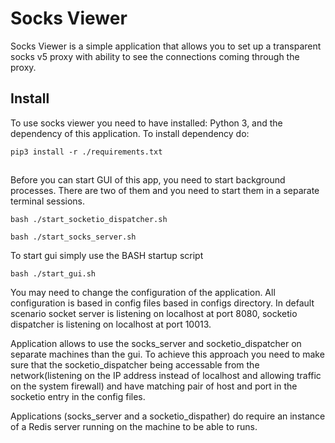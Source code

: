 # Socks Viewer

Socks Viewer is a simple application that allows you to set up a transparent socks v5 proxy with ability to see the connections coming through the proxy.


## Install

To use socks viewer you need to have installed: Python 3, and the dependency of this application. To install dependency do:

```
pip3 install -r ./requirements.txt
```

##

Before you can start GUI of this app, you need to start background processes. There are two of them and you need to start them in a separate terminal sessions. 

```
bash ./start_socketio_dispatcher.sh
```

```
bash ./start_socks_server.sh
```

To start gui simply use the BASH startup script
```
bash ./start_gui.sh
```

You may need to change the configuration of the application. All configuration is based in config files based in configs directory. In default scenario socket server is listening on localhost at port 8080,  socketio dispatcher is listening on localhost at port 10013.

Application allows to use the socks_server and socketio_dispatcher on separate machines than the gui. To achieve this approach you need to make sure that the socketio_dispatcher being accessable from the network(listening on the IP address instead of localhost and allowing traffic on the system firewall) and have matching pair of host and port in the socketio entry in the config files.

Applications (socks_server and a socketio_dispather) do require an instance of a Redis server running on the machine to be able to runs.